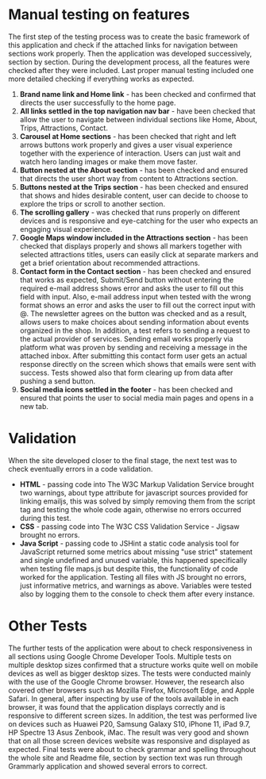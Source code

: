# Manual testing on features

The first step of the testing process was to create the basic framework of this application and check if the attached links for navigation between sections work properly. Then the application was developed successively, section by section. During the development process, all the features were checked after they were included. Last proper manual testing included one more detailed checking if everything works as expected.

1. **Brand name link and Home link** - has been checked and confirmed that directs the user successfully to the home page.
2. **All links settled in the top navigation nav bar** - have been checked that allow the user to navigate between individual sections like Home, About, Trips, Attractions, Contact.
3. **Carousel at Home sections** - has been checked that right and left arrows buttons work properly and gives a user visual experience together with the experience of interaction. Users can just wait and watch hero landing images or make them move faster.
4. **Button nested at the About section** - has been checked and ensured that directs the user short way from content to Attractions section. 
5. **Buttons nested at the Trips section** - has been checked and ensured that shows and hides desirable content, user can decide to choose to explore the trips or scroll to another section.
6. **The scrolling gallery** - was checked that runs properly on different devices and is responsive and eye-catching for the user who expects an engaging visual experience. 
7. **Google Maps window included in the Attractions section** - has been checked that displays properly and shows all markers together with selected attractions titles, users can easily click at separate markers and get a brief orientation about recommended attractions.
8. **Contact form in the Contact section** - has been checked and ensured that works as expected, Submit/Send button without entering the required e-mail address shows error and asks the user to fill out this field with input. Also, e-mail address input when tested with the wrong format shows an error and asks the user to fill out the correct input with @. The newsletter agrees on the button was checked and as a result, allows users to make choices about sending information about events organized in the shop. In addition, a test refers to sending a request to the actual provider of services. Sending email works properly via platform what was proven by sending and receiving a message in the attached inbox. After submitting this contact form user gets an actual response directly on the screen which shows that emails were sent with success. Tests showed also that form clearing up from data after pushing a send button. 
9. **Social media icons settled in the footer** - has been checked and ensured that points the user to social media main pages and opens in a new tab.

# Validation 
When the site developed closer to the final stage, the next test was to check eventually errors in a code validation.
- **HTML** - passing code into The W3C Markup Validation Service brought two warnings, about type attribute for javascript sources provided for linking emailjs, this was solved by simply removing them from the script tag and testing the whole code again, otherwise no errors occurred during this test.
- **CSS** - passing code into The W3C CSS Validation Service - Jigsaw brought no errors.
- **Java Script** - passing code to JSHint a static code analysis tool for JavaScript returned some metrics about missing "use strict" statement and single undefined and unused variable, this happened specifically when testing file maps.js but despite this, the functionality of code worked for the application. Testing all files with JS brought no errors, just informative metrics, and warnings as above. Variables were tested also by logging them to the console to check them after every instance. 

# Other Tests
The further tests of the application were about to check responsiveness in all sections using Google Chrome Developer Tools. Multiple tests on multiple desktop sizes confirmed that a structure works quite well on mobile devices as well as bigger desktop sizes. The tests were conducted mainly with the use of the Google Chrome browser. However, the research also covered other browsers such as Mozilla Firefox, Microsoft Edge, and Apple Safari. In general, after inspecting by use of the tools available in each browser, it was found that the application displays correctly and is responsive to different screen sizes. In addition, the test was performed live on devices such as Huawei P20, Samsung Galaxy S10, iPhone 11, iPad 9.7, HP Spectre 13 Asus Zenbook, iMac. The result was very good and shown that on all those screen devices website was responsive and displayed as expected.
Final tests were about to check grammar and spelling throughout the whole site and Readme file, section by section text was run through Grammarly application and showed several errors to correct.
